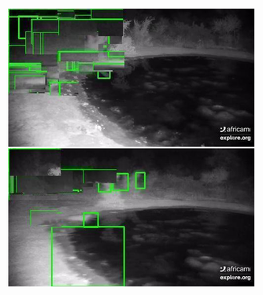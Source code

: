 ![20200709-231915-234920](in/20200709/20200709-231915-234920_0_.jpg)
![20200709-234925-000000](in/20200709/20200709-234925-000000_0_.jpg)
